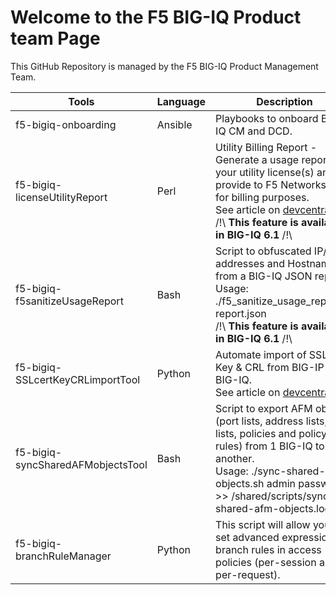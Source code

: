 # Welcome to the F5 BIG-IQ Product team Page

This GitHub Repository is managed by the F5 BIG-IQ Product Management Team.

Tools | Language | Description
------------ | ------------- | -------------
f5-bigiq-onboarding | Ansible | Playbooks to onboard BIG-IQ CM and DCD.
f5-bigiq-licenseUtilityReport | Perl | Utility Billing Report - Generate a usage report for your utility license(s) and provide to F5 Networks Inc. for billing purposes.<br/>See article on [devcentral](https://devcentral.f5.com/articles/generation-of-utility-billing-report-using-big-iqs-api-30193)<br/>/!\ **This feature is available in BIG-IQ 6.1** /!\
f5-bigiq-f5sanitizeUsageReport | Bash | Script to obfuscated IP/MAC addresses and Hostnames from a BIG-IQ JSON report.<br/>Usage: ./f5_sanitize_usage_report.sh report.json<br/>/!\ **This feature is available in BIG-IQ 6.1** /!\
f5-bigiq-SSLcertKeyCRLimportTool | Python | Automate import of SSL Cert, Key & CRL from BIG-IP to BIG-IQ.<br/>See article on [devcentral](https://devcentral.f5.com/articles/automate-import-of-ssl-certificate-key-crl-from-big-ip-to-big-iq-31899)
f5-bigiq-syncSharedAFMobjectsTool | Bash | Script to export AFM objects (port lists, address lists, rule lists, policies and policy rules) from 1 BIG-IQ to another.<br/>Usage: ./sync-shared-afm-objects.sh <big-iq-ip-target> admin password >> /shared/scripts/sync-shared-afm-objects.log
f5-bigiq-branchRuleManager | Python | This script will allow you to set advanced expression for branch rules in access policies (per-session and per-request).